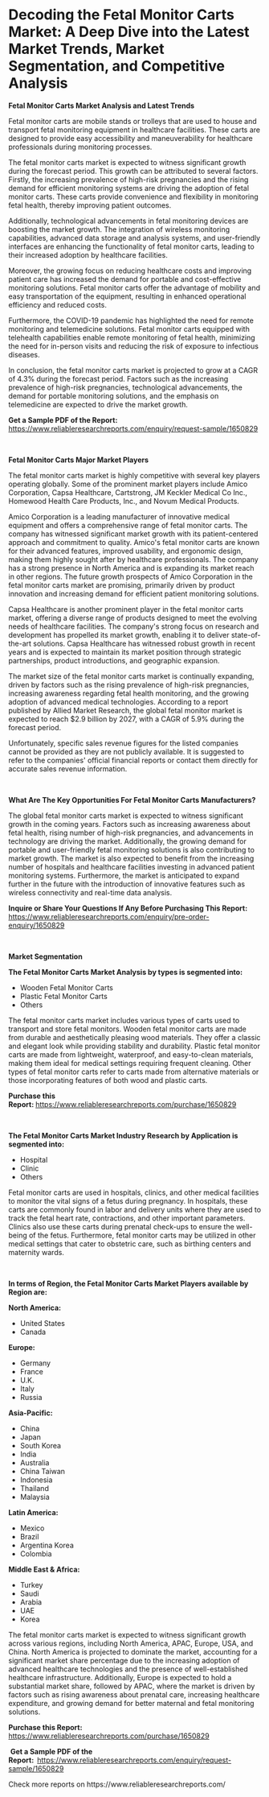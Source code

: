 <p><h1>Decoding the Fetal Monitor Carts Market: A Deep Dive into the Latest Market Trends, Market Segmentation, and Competitive Analysis</h1></p><p><strong>Fetal Monitor Carts Market Analysis and Latest Trends</strong></p>
<p><p>Fetal monitor carts are mobile stands or trolleys that are used to house and transport fetal monitoring equipment in healthcare facilities. These carts are designed to provide easy accessibility and maneuverability for healthcare professionals during monitoring processes.</p><p>The fetal monitor carts market is expected to witness significant growth during the forecast period. This growth can be attributed to several factors. Firstly, the increasing prevalence of high-risk pregnancies and the rising demand for efficient monitoring systems are driving the adoption of fetal monitor carts. These carts provide convenience and flexibility in monitoring fetal health, thereby improving patient outcomes.</p><p>Additionally, technological advancements in fetal monitoring devices are boosting the market growth. The integration of wireless monitoring capabilities, advanced data storage and analysis systems, and user-friendly interfaces are enhancing the functionality of fetal monitor carts, leading to their increased adoption by healthcare facilities.</p><p>Moreover, the growing focus on reducing healthcare costs and improving patient care has increased the demand for portable and cost-effective monitoring solutions. Fetal monitor carts offer the advantage of mobility and easy transportation of the equipment, resulting in enhanced operational efficiency and reduced costs.</p><p>Furthermore, the COVID-19 pandemic has highlighted the need for remote monitoring and telemedicine solutions. Fetal monitor carts equipped with telehealth capabilities enable remote monitoring of fetal health, minimizing the need for in-person visits and reducing the risk of exposure to infectious diseases.</p><p>In conclusion, the fetal monitor carts market is projected to grow at a CAGR of 4.3% during the forecast period. Factors such as the increasing prevalence of high-risk pregnancies, technological advancements, the demand for portable monitoring solutions, and the emphasis on telemedicine are expected to drive the market growth.</p></p>
<p><strong>Get a Sample PDF of the Report:&nbsp;</strong> <a href="https://www.reliableresearchreports.com/enquiry/request-sample/1650829">https://www.reliableresearchreports.com/enquiry/request-sample/1650829</a></p>
<p>&nbsp;</p>
<p><strong>Fetal Monitor Carts Major Market Players</strong></p>
<p><p>The fetal monitor carts market is highly competitive with several key players operating globally. Some of the prominent market players include Amico Corporation, Capsa Healthcare, Cartstrong, JM Keckler Medical Co Inc., Homewood Health Care Products, Inc., and Novum Medical Products.</p><p>Amico Corporation is a leading manufacturer of innovative medical equipment and offers a comprehensive range of fetal monitor carts. The company has witnessed significant market growth with its patient-centered approach and commitment to quality. Amico's fetal monitor carts are known for their advanced features, improved usability, and ergonomic design, making them highly sought after by healthcare professionals. The company has a strong presence in North America and is expanding its market reach in other regions. The future growth prospects of Amico Corporation in the fetal monitor carts market are promising, primarily driven by product innovation and increasing demand for efficient patient monitoring solutions.</p><p>Capsa Healthcare is another prominent player in the fetal monitor carts market, offering a diverse range of products designed to meet the evolving needs of healthcare facilities. The company's strong focus on research and development has propelled its market growth, enabling it to deliver state-of-the-art solutions. Capsa Healthcare has witnessed robust growth in recent years and is expected to maintain its market position through strategic partnerships, product introductions, and geographic expansion.</p><p>The market size of the fetal monitor carts market is continually expanding, driven by factors such as the rising prevalence of high-risk pregnancies, increasing awareness regarding fetal health monitoring, and the growing adoption of advanced medical technologies. According to a report published by Allied Market Research, the global fetal monitor market is expected to reach $2.9 billion by 2027, with a CAGR of 5.9% during the forecast period.</p><p>Unfortunately, specific sales revenue figures for the listed companies cannot be provided as they are not publicly available. It is suggested to refer to the companies' official financial reports or contact them directly for accurate sales revenue information.</p></p>
<p>&nbsp;</p>
<p><strong>What Are The Key Opportunities For Fetal Monitor Carts Manufacturers?</strong></p>
<p><p>The global fetal monitor carts market is expected to witness significant growth in the coming years. Factors such as increasing awareness about fetal health, rising number of high-risk pregnancies, and advancements in technology are driving the market. Additionally, the growing demand for portable and user-friendly fetal monitoring solutions is also contributing to market growth. The market is also expected to benefit from the increasing number of hospitals and healthcare facilities investing in advanced patient monitoring systems. Furthermore, the market is anticipated to expand further in the future with the introduction of innovative features such as wireless connectivity and real-time data analysis.</p></p>
<p><strong>Inquire or Share Your Questions If Any Before Purchasing This Report:</strong> <a href="https://www.reliableresearchreports.com/enquiry/pre-order-enquiry/1650829">https://www.reliableresearchreports.com/enquiry/pre-order-enquiry/1650829</a></p>
<p>&nbsp;</p>
<p><strong>Market Segmentation</strong></p>
<p><strong>The Fetal Monitor Carts Market Analysis by types is segmented into:</strong></p>
<p><ul><li>Wooden Fetal Monitor Carts</li><li>Plastic Fetal Monitor Carts</li><li>Others</li></ul></p>
<p><p>The fetal monitor carts market includes various types of carts used to transport and store fetal monitors. Wooden fetal monitor carts are made from durable and aesthetically pleasing wood materials. They offer a classic and elegant look while providing stability and durability. Plastic fetal monitor carts are made from lightweight, waterproof, and easy-to-clean materials, making them ideal for medical settings requiring frequent cleaning. Other types of fetal monitor carts refer to carts made from alternative materials or those incorporating features of both wood and plastic carts.</p></p>
<p><strong>Purchase this Report:&nbsp;</strong><a href="https://www.reliableresearchreports.com/purchase/1650829">https://www.reliableresearchreports.com/purchase/1650829</a></p>
<p>&nbsp;</p>
<p><strong>The Fetal Monitor Carts Market Industry Research by Application is segmented into:</strong></p>
<p><ul><li>Hospital</li><li>Clinic</li><li>Others</li></ul></p>
<p><p>Fetal monitor carts are used in hospitals, clinics, and other medical facilities to monitor the vital signs of a fetus during pregnancy. In hospitals, these carts are commonly found in labor and delivery units where they are used to track the fetal heart rate, contractions, and other important parameters. Clinics also use these carts during prenatal check-ups to ensure the well-being of the fetus. Furthermore, fetal monitor carts may be utilized in other medical settings that cater to obstetric care, such as birthing centers and maternity wards.</p></p>
<p>&nbsp;</p>
<p><strong>In terms of Region, the Fetal Monitor Carts Market Players available by Region are:</strong></p>
<p>
    <p> <strong> North America: </strong>
        <ul>
            <li>United States</li>
            <li>Canada</li>
        </ul>
        </p> 
    <p> <strong> Europe: </strong>
        <ul>
            <li>Germany</li>
            <li>France</li>
            <li>U.K.</li>
            <li>Italy</li>
            <li>Russia</li>
        </ul>
        </p> 
    <p> <strong> Asia-Pacific: </strong>
        <ul>
            <li>China</li>
            <li>Japan</li>
            <li>South Korea</li>
            <li>India</li>
            <li>Australia</li>
            <li>China Taiwan</li>
            <li>Indonesia</li>
            <li>Thailand</li>
            <li>Malaysia</li>
        </ul>
        </p> 
    <p> <strong> Latin America: </strong>
        <ul>
            <li>Mexico</li>
            <li>Brazil</li>
            <li>Argentina Korea</li>
            <li>Colombia</li>
        </ul>
        </p> 
    <p> <strong> Middle East & Africa: </strong>
        <ul>
            <li>Turkey</li>
            <li>Saudi</li>
            <li>Arabia</li>
            <li>UAE</li>
            <li>Korea</li>
        </ul>
    </p>
    </p>
<p><p>The fetal monitor carts market is expected to witness significant growth across various regions, including North America, APAC, Europe, USA, and China. North America is projected to dominate the market, accounting for a significant market share percentage due to the increasing adoption of advanced healthcare technologies and the presence of well-established healthcare infrastructure. Additionally, Europe is expected to hold a substantial market share, followed by APAC, where the market is driven by factors such as rising awareness about prenatal care, increasing healthcare expenditure, and growing demand for better maternal and fetal monitoring solutions.</p></p>
<p><strong>Purchase this Report: </strong><a href="https://www.reliableresearchreports.com/purchase/1650829">https://www.reliableresearchreports.com/purchase/1650829</a></p>
<p>&nbsp;<strong>Get a Sample PDF of the Report:&nbsp;&nbsp;</strong><a href="https://www.reliableresearchreports.com/enquiry/request-sample/1650829">https://www.reliableresearchreports.com/enquiry/request-sample/1650829</a></p>
<p><strong></strong></p>
<p>Check more reports on https://www.reliableresearchreports.com/</p>